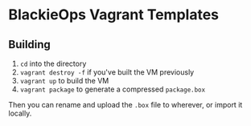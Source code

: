 # BlackieOps Vagrant Templates

## Building

1. `cd` into the directory
2. `vagrant destroy -f` if you've built the VM previously
3. `vagrant up` to build the VM
4. `vagrant package` to generate a compressed `package.box`

Then you can rename and upload the `.box` file to wherever, or import it
locally.
